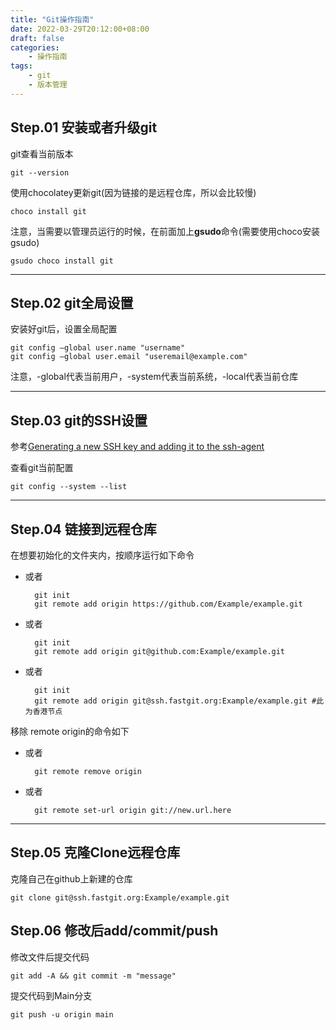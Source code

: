 ```yaml
---
title: "Git操作指南"
date: 2022-03-29T20:12:00+08:00
draft: false
categories:
    - 操作指南
tags:
    - git
    - 版本管理
---
```

## Step.01 安装或者升级git
git查看当前版本

    git --version

使用chocolatey更新git(因为链接的是远程仓库，所以会比较慢)
    
    choco install git
    
注意，当需要以管理员运行的时候，在前面加上**gsudo**命令(需要使用choco安装gsudo)

    gsudo choco install git

---
## Step.02 git全局设置
安装好git后，设置全局配置

    git config –global user.name "username"
    git config –global user.email "useremail@example.com"

注意，-global代表当前用户，-system代表当前系统，-local代表当前仓库

---
## Step.03 git的SSH设置
参考[Generating a new SSH key and adding it to the ssh-agent](https://docs.github.com/cn/authentication/connecting-to-github-with-ssh/generating-a-new-ssh-key-and-adding-it-to-the-ssh-agent)

查看git当前配置

    git config --system --list

---
## Step.04 链接到远程仓库
在想要初始化的文件夹内，按顺序运行如下命令

- 或者
    
        git init
        git remote add origin https://github.com/Example/example.git

- 或者

        git init
        git remote add origin git@github.com:Example/example.git

- 或者

        git init
        git remote add origin git@ssh.fastgit.org:Example/example.git #此为香港节点

移除 remote origin的命令如下
- 或者
        
        git remote remove origin
- 或者

        git remote set-url origin git://new.url.here

---
## Step.05 克隆Clone远程仓库
克隆自己在github上新建的仓库

    git clone git@ssh.fastgit.org:Example/example.git

## Step.06 修改后add/commit/push
修改文件后提交代码

    git add -A && git commit -m "message"

提交代码到Main分支

    git push -u origin main
